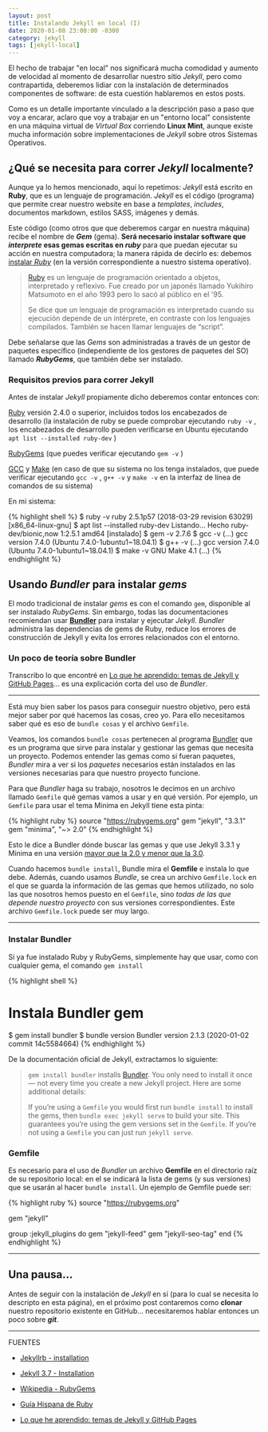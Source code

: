 ```yaml
---
layout: post
title: Instalando Jekyll en local (I)
date: 2020-01-08 23:00:00 -0300
category: jekyll
tags: [jekyll-local]
---
```


El hecho de trabajar "en local" nos significará mucha comodidad y aumento de velocidad al momento de desarrollar nuestro sitio *Jekyll*, pero como contrapartida, deberemos lidiar con la instalación de determinados componentes de software: de esta cuestión hablaremos en estos posts.

Como es un detalle importante vinculado a la descripción paso a paso que voy a encarar, aclaro que voy a trabajar en un "entorno local" consistente en una máquina virtual de *Virtual Box* corriendo **Linux Mint**, aunque existe mucha información sobre implementaciones de *Jekyll* sobre otros Sistemas Operativos.

## ¿Qué se necesita para correr *Jekyll* localmente?

Aunque ya lo hemos mencionado, aquí lo repetimos: *Jekyll* está escrito en **Ruby**, que es un lenguaje de programación. *Jekyll* es el código (programa) que permite crear nuestro website en base a *templates*, *includes*, documentos markdown, estilos SASS, imágenes y demás.

Este código (como otros que que deberemos cargar en nuestra máquina) recibe el nombre de ***Gem*** (gema). **Será necesario instalar software que *interprete* esas gemas escritas en *ruby*** para que puedan ejecutar su acción en nuestra computadora; la manera rápida de decirlo es: debemos [instalar *Ruby*](https://www.ruby-lang.org/en/documentation/installation/) (en la versión correspondiente a nuestro sistema operativo).

> [Ruby](http://www.ruby-lang.org/) es un lenguaje de programación orientado a objetos, interpretado y reflexivo. Fue creado por un japonés llamado Yukihiro Matsumoto en el año 1993 pero lo sacó al público en el '95.  
>
> Se dice que un lenguaje de programación es interpretado cuando su ejecución depende de un intérprete, en contraste con los lenguajes compilados. También se hacen llamar lenguajes de “script”.

Debe señalarse que las *Gems* son administradas a través de un gestor de paquetes específico (independiente de los gestores de paquetes del SO) llamado ***RubyGems***, que también debe ser instalado.

### Requisitos previos para correr Jekyll

Antes de instalar *Jekyll* propiamente dicho deberemos contar entonces con:

[Ruby](https://www.ruby-lang.org/en/downloads/) versión  2.4.0  o superior, incluidos todos los encabezados de desarrollo (la  instalación de ruby se puede comprobar ejecutando `ruby -v` , los encabezados de desarrollo pueden verificarse en Ubuntu ejecutando `apt list --installed ruby-dev` )

[RubyGems](https://rubygems.org/pages/download) (que puedes verificar ejecutando `gem -v` )

[GCC](https://gcc.gnu.org/install/) y [Make](https://www.gnu.org/software/make/) (en caso de que su sistema no los tenga instalados, que puede verificar ejecutando `gcc -v` , `g++ -v` y `make -v` en la interfaz de línea de comandos de su sistema)

En mi sistema:

{% highlight shell %}
$ ruby -v
ruby 2.5.1p57 (2018-03-29 revision 63029) [x86_64-linux-gnu]
$ apt list --installed ruby-dev
Listando... Hecho
ruby-dev/bionic,now 1:2.5.1 amd64 [instalado]
$ gem -v
2.7.6
$ gcc -v
(...)
gcc version 7.4.0 (Ubuntu 7.4.0-1ubuntu1~18.04.1)
$ g++ -v
(...)
gcc version 7.4.0 (Ubuntu 7.4.0-1ubuntu1~18.04.1)
$ make -v
GNU Make 4.1
(...)
{% endhighlight %}

## Usando *Bundler* para instalar *gems*

El modo tradicional de instalar *gems* es con el comando `gem`, disponible al ser instalado *RubyGems*. Sin embargo, todas las documentaciones recomiendan usar [**Bundler**](http://bundler.io/) para instalar y ejecutar *Jekyll*. *Bundler* administra las dependencias de gems de Ruby, reduce los errores de construcción de Jekyll y evita los errores relacionados con el entorno.

### Un poco de teoría sobre Bundler

Transcribo lo que encontré en [Lo que he aprendido: temas de Jekyll y GitHub Pages](https://ondahostil.wordpress.com/2017/02/24/lo-que-he-aprendido-temas-de-jekyll-y-github-pages/)... es una explicación corta del uso de *Bundler*.

***

Está muy bien saber los pasos para conseguir nuestro objetivo, pero está mejor saber por qué hacemos las cosas, creo yo. Para ello necesitamos saber qué es eso de `bundle cosas` y el archivo `Gemfile`.

Veamos, los comandos `bundle cosas` pertenecen al programa [Bundler](http://bundler.io/) que es un programa que sirve para instalar y gestionar las gemas que necesita un proyecto. Podemos entender las gemas como si fueran paquetes, *Bundler* mira a ver si los *paquetes* necesarios están instalados en las versiones necesarias para que nuestro proyecto funcione.

Para que *Bundler* haga su trabajo, nosotros le decimos en un archivo llamado `Gemfile` qué gemas vamos a usar y en qué versión. Por ejemplo, un `Gemfile` para usar el tema Minima en Jekyll tiene esta pinta:

{% highlight ruby %}
source "https://rubygems.org"
gem "jekyll", "3.3.1"
gem "minima", "~> 2.0"
{% endhighlight %}

Esto le dice a Bundler dónde buscar las gemas y que use Jekyll 3.3.1 y Minima en una versión [mayor que la 2.0 y menor que la 3.0](https://robots.thoughtbot.com/rubys-pessimistic-operator).

Cuando hacemos `bundle install`, Bundle mira el **Gemfile** e instala lo que debe. Además, cuando usamos *Bundle*, se crea un archivo `Gemfile.lock` en el que se guarda la información de las gemas que hemos utilizado, no solo las que nosotros hemos puesto en el `Gemfile`, sino *todas de las que depende nuestro proyecto* con sus versiones correspondientes. Este archivo `Gemfile.lock` puede ser muy largo.

***

### Instalar Bundler

Si ya fue instalado Ruby y RubyGems, simplemente hay que usar, como con cualquier gema, el comando `gem install`

{% highlight shell %}
# Instala Bundler gem
$ gem install bundler
$ bundle version
Bundler version 2.1.3 (2020-01-02 commit 14c5584664)
{% endhighlight %}

De la documentación oficial de Jekyll, extractamos lo siguiente:

> `gem install bundler` installs [Bundler](https://rubygems.org/gems/bundler). You only need to install it once — not every time you create a new Jekyll project. Here are some additional details:
>
> If you’re using a `Gemfile` you would first run `bundle install` to install the gems, then `bundle exec jekyll serve` to build your site. This guarantees you’re using the gem versions set in the `Gemfile`. If you’re not using a `Gemfile` you can just run `jekyll serve`.

### Gemfile

Es necesario para el uso de *Bundler* un archivo **Gemfile** en el directorio raíz de su repositorio local: en el se indicará la lista de gems (y sus versiones) que se usarán al hacer `bundle install`. Un ejemplo de Gemfile puede ser:

{% highlight ruby %}
source "https://rubygems.org"

gem "jekyll"

group :jekyll_plugins do
  gem "jekyll-feed"
  gem "jekyll-seo-tag"
end
{% endhighlight %}

***

## Una pausa...

Antes de seguir con la instalación de *Jekyll* en sí (para lo cual se necesita lo descripto en esta página), en el próximo post contaremos como **clonar** nuestro repositorio existente en GitHub... necesitaremos hablar entonces un poco sobre ***git***.



***



FUENTES

+ [Jekyllrb - installation](https://jekyllrb.com/docs/installation/)

+ [Jekyll 3.7 - Installation](https://code-examples.net/es/docs/jekyll/installation/index)

+ [Wikipedia - RubyGems](https://es.wikipedia.org/wiki/RubyGems)

+ [Guía Hispana de Ruby](http://www.maestrosdelweb.com/ruby/ )

+ [Lo que he aprendido: temas de Jekyll y GitHub Pages](https://ondahostil.wordpress.com/2017/02/24/lo-que-he-aprendido-temas-de-jekyll-y-github-pages/)
